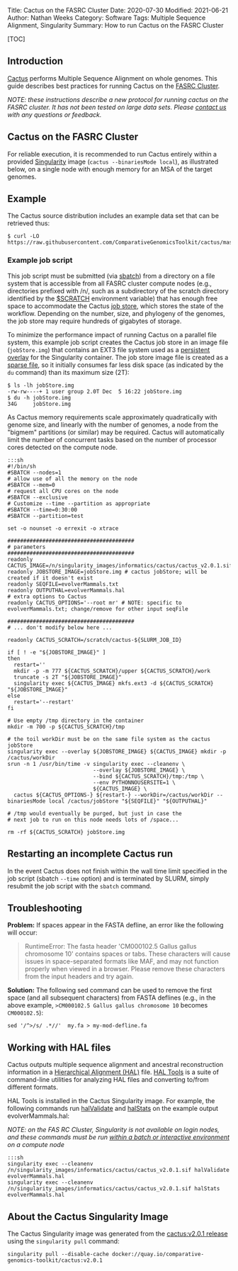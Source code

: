 Title: Cactus on the FASRC Cluster
Date: 2020-07-30
Modified: 2021-06-21
Author: Nathan Weeks
Category: Software
Tags: Multiple Sequence Alignment, Singularity
Summary: How to run Cactus on the FASRC Cluster

[TOC]

## Introduction

[Cactus](https://github.com/ComparativeGenomicsToolkit/cactus) performs Multiple Sequence Alignment on whole genomes.
This guide describes best practices for running Cactus on the [FASRC Cluster](https://www.rc.fas.harvard.edu/cluster/).

*NOTE: these instructions describe a new protocol for running cactus on the FASRC cluster.
 It has not been tested on large data sets.
 Please [contact us](pages/about) with any questions or feedback.*

## Cactus on the FASRC Cluster

For reliable execution, it is recommended to run Cactus entirely within a provided [Singularity](https://docs.rc.fas.harvard.edu/kb/singularity-on-the-cluster/) image (`cactus --binariesMode local`), as illustrated below, on a single node with enough memory for an MSA of the target genomes.

## Example

The Cactus source distribution includes an example data set that can be retrieved thus:

```
$ curl -LO https://raw.githubusercontent.com/ComparativeGenomicsToolkit/cactus/master/examples/evolverMammals.txt
```

### Example job script

This job script must be submitted (via [sbatch](https://docs.rc.fas.harvard.edu/kb/running-jobs/#Submitting_batch_jobs_using_the_sbatch_command)) from a directory on a file system that is accessible from all FASRC cluster compute nodes (e.g., directories prefixed with /n/, such as a subdirectory of the scratch directory identified by the [$SCRATCH](https://docs.rc.fas.harvard.edu/kb/policy-scratch/) environment variable) that has enough free space to accommodate the Cactus [job store](https://toil.readthedocs.io/en/latest/running/introduction.html#job-store), which stores the state of the workflow.
Depending on the number, size, and phylogeny of the genomes, the job store may require hundreds of gigabytes of storage.

To minimize the performance impact of running Cactus on a parallel file system, this example job script creates the Cactus job store in an image file (`jobStore.img`) that contains an EXT3 file system used as a [persistent overlay](https://sylabs.io/guides/3.5/user-guide/persistent_overlays.html) for the Singularity container.
The job store image file is created as a [sparse file](https://en.wikipedia.org/wiki/Sparse_file), so it initially consumes far less disk space (as indicated by the `du` command) than its maximum size (2T):

```
$ ls -lh jobStore.img
-rw-rw----+ 1 user group 2.0T Dec  5 16:22 jobStore.img
$ du -h jobStore.img
34G     jobStore.img
```

As Cactus memory requirements scale approximately quadratically with genome size, and linearly with the number of genomes, a node from the "bigmem" partitions (or similar) may be required.
Cactus will automatically limit the number of concurrent tasks based on the number of processor cores detected on the compute node.

    :::sh
    #!/bin/sh
    #SBATCH --nodes=1
    # allow use of all the memory on the node
    #SBATCH --mem=0
    # request all CPU cores on the node
    #SBATCH --exclusive
    # Customize --time --partition as appropriate
    #SBATCH --time=0:30:00
    #SBATCH --partition=test
    
    set -o nounset -o errexit -o xtrace
    
    ########################################
    # parameters
    ########################################
    readonly CACTUS_IMAGE=/n/singularity_images/informatics/cactus/cactus_v2.0.1.sif
    readonly JOBSTORE_IMAGE=jobStore.img # cactus jobStore; will be created if it doesn't exist
    readonly SEQFILE=evolverMammals.txt
    readonly OUTPUTHAL=evolverMammals.hal
    # extra options to Cactus
    readonly CACTUS_OPTIONS='--root mr' # NOTE: specific to evolverMammals.txt; change/remove for other input seqFile
    
    ########################################
    # ... don't modify below here ...
    
    readonly CACTUS_SCRATCH=/scratch/cactus-${SLURM_JOB_ID}
    
    if [ ! -e "${JOBSTORE_IMAGE}" ]
    then
      restart=''
      mkdir -p -m 777 ${CACTUS_SCRATCH}/upper ${CACTUS_SCRATCH}/work
      truncate -s 2T "${JOBSTORE_IMAGE}"
      singularity exec ${CACTUS_IMAGE} mkfs.ext3 -d ${CACTUS_SCRATCH} "${JOBSTORE_IMAGE}"
    else
      restart='--restart'
    fi
    
    # Use empty /tmp directory in the container
    mkdir -m 700 -p ${CACTUS_SCRATCH}/tmp
    
    # the toil workDir must be on the same file system as the cactus jobStore
    singularity exec --overlay ${JOBSTORE_IMAGE} ${CACTUS_IMAGE} mkdir -p /cactus/workDir
    srun -n 1 /usr/bin/time -v singularity exec --cleanenv \
                               --overlay ${JOBSTORE_IMAGE} \
                               --bind ${CACTUS_SCRATCH}/tmp:/tmp \
                               --env PYTHONNOUSERSITE=1 \
                               ${CACTUS_IMAGE} \
      cactus ${CACTUS_OPTIONS-} ${restart-} --workDir=/cactus/workDir --binariesMode local /cactus/jobStore "${SEQFILE}" "${OUTPUTHAL}"
    
    # /tmp would eventually be purged, but just in case the
    # next job to run on this node needs lots of /space...
    
    rm -rf ${CACTUS_SCRATCH} jobStore.img

## Restarting an incomplete Cactus run

In the event Cactus does not finish within the wall time limit specified in the job script (sbatch `--time` option) and is terminated by SLURM, simply resubmit the job script with the `sbatch` command.

## Troubleshooting

**Problem:** If spaces appear in the FASTA defline, an error like the following will occur:

> RuntimeError: The fasta header 'CM000102.5 Gallus gallus chromosome 10' contains spaces or tabs. These characters will cause issues in space-separated formats like MAF, and may not function properly when viewed in a browser. Please remove these characters from the input headers and try again.

**Solution:** The following sed command can be used to remove the first space (and all subsequent characters) from FASTA deflines (e.g., in the above example, `>CM000102.5 Gallus gallus chromosome 10` becomes `CM000102.5`):

```
sed '/^>/s/ .*//'  my.fa > my-mod-defline.fa
```

## Working with HAL files

Cactus outputs multiple sequence alignment and ancestral reconstruction information in a [Hierarchical Alignment (HAL)](https://github.com/ComparativeGenomicsToolkit/hal/blob/master/README.md) file.
[HAL Tools](https://github.com/ComparativeGenomicsToolkit/hal/blob/master/README.md#hal-tools) is a suite of command-line utilities for analyzing HAL files and converting to/from different formats.

HAL Tools is installed in the Cactus Singularity image.
For example, the following commands run [halValidate](https://github.com/ComparativeGenomicsToolkit/hal/blob/master/README.md#halvalidate) and [halStats](https://github.com/ComparativeGenomicsToolkit/hal/blob/master/README.md#halstats) on the example output evolverMammals.hal:

*NOTE: on the FAS RC Cluster, Singularity is not available on login nodes, and these commands must be run [within a batch or interactive environment](https://docs.rc.fas.harvard.edu/kb/singularity-on-the-cluster/#Singularity_on_the_cluster) on a compute node*

    :::sh
    singularity exec --cleanenv /n/singularity_images/informatics/cactus/cactus_v2.0.1.sif halValidate evolverMammals.hal
    singularity exec --cleanenv /n/singularity_images/informatics/cactus/cactus_v2.0.1.sif halStats evolverMammals.hal

## About the Cactus Singularity Image

The Cactus Singularity image was generated from the [cactus:v2.0.1 release](https://github.com/ComparativeGenomicsToolkit/cactus/releases/tag/v2.0.1) using the `singularity pull` command:

```
singularity pull --disable-cache docker://quay.io/comparative-genomics-toolkit/cactus:v2.0.1
```
